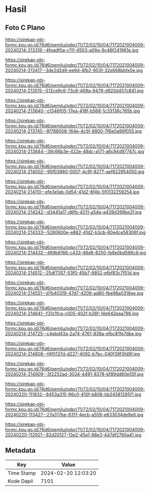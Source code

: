 # Hasil

## Foto C Plano

https://sirekap-obj-formc.kpu.go.id/76d6/pemilu/pdpr/71/72/02/10/04/7172021004009-20240214-213318--4feadf0a-c111-4503-a06e-9c46f241961e.jpg

https://sirekap-obj-formc.kpu.go.id/76d6/pemilu/pdpr/71/72/02/10/04/7172021004009-20240214-213417--3de2d2d9-ee9d-4fb2-853f-32e668bbfe0e.jpg

https://sirekap-obj-formc.kpu.go.id/76d6/pemilu/pdpr/71/72/02/10/04/7172021004009-20240214-213515--512ce9c6-73c6-469a-9479-d920d457c841.jpg

https://sirekap-obj-formc.kpu.go.id/76d6/pemilu/pdpr/71/72/02/10/04/7172021004009-20240214-213640--c1346f05-17ea-418f-b568-1c33136c765b.jpg

https://sirekap-obj-formc.kpu.go.id/76d6/pemilu/pdpr/71/72/02/10/04/7172021004009-20240214-213745--8f788008-164e-4c5f-8800-7f6e0a99f055.jpg

https://sirekap-obj-formc.kpu.go.id/76d6/pemilu/pdpr/71/72/02/10/04/7172021004009-20240214-213844--39c66b3e-422e-48dc-a171-a6c84d97747c.jpg

https://sirekap-obj-formc.kpu.go.id/76d6/pemilu/pdpr/71/72/02/10/04/7172021004009-20240214-214002--95f03980-0007-4c9f-8277-aef622954050.jpg

https://sirekap-obj-formc.kpu.go.id/76d6/pemilu/pdpr/71/72/02/10/04/7172021004009-20240214-214110--efe3e1ab-0d54-41d2-8f4b-5f0132259254.jpg

https://sirekap-obj-formc.kpu.go.id/76d6/pemilu/pdpr/71/72/02/10/04/7172021004009-20240214-214242--d3441a17-d6fb-4211-a54e-e439d399be2f.jpg

https://sirekap-obj-formc.kpu.go.id/76d6/pemilu/pdpr/71/72/02/10/04/7172021004009-20240214-214333--5280600e-e882-41d2-b3cb-80e4ce58306f.jpg

https://sirekap-obj-formc.kpu.go.id/76d6/pemilu/pdpr/71/72/02/10/04/7172021004009-20240214-214432--469b6166-c433-48d6-8250-fe8e0bd586c6.jpg

https://sirekap-obj-formc.kpu.go.id/76d6/pemilu/pdpr/71/72/02/10/04/7172021004009-20240214-214512--25df7357-53f0-45b7-8852-efbf83c7f51d.jpg

https://sirekap-obj-formc.kpu.go.id/76d6/pemilu/pdpr/71/72/02/10/04/7172021004009-20240214-214551--d7b40319-47d7-4209-ad80-fbe98a0316ee.jpg

https://sirekap-obj-formc.kpu.go.id/76d6/pemilu/pdpr/71/72/02/10/04/7172021004009-20240214-214641--f31c1fca-c005-402f-b26f-14e642eaa796.jpg

https://sirekap-obj-formc.kpu.go.id/76d6/pemilu/pdpr/71/72/02/10/04/7172021004009-20240214-214725--c4ebd43a-2a74-4761-839a-efbc81fe7dbe.jpg

https://sirekap-obj-formc.kpu.go.id/76d6/pemilu/pdpr/71/72/02/10/04/7172021004009-20240214-214808--f4f0137d-d227-4092-b7bc-040f39f3fd9f.jpg

https://sirekap-obj-formc.kpu.go.id/76d6/pemilu/pdpr/71/72/02/10/04/7172021004009-20240214-214909--3f2252ad-3024-4491-8378-bf89dd60e55f.jpg

https://sirekap-obj-formc.kpu.go.id/76d6/pemilu/pdpr/71/72/02/10/04/7172021004009-20240220-111832--8453a315-96c0-410f-b808-bb24581285f1.jpg

https://sirekap-obj-formc.kpu.go.id/76d6/pemilu/pdpr/71/72/02/10/04/7172021004009-20240220-113427--27a317be-8311-4ecb-a559-e833034de9e6.jpg

https://sirekap-obj-formc.kpu.go.id/76d6/pemilu/pdpr/71/72/02/10/04/7172021004009-20240220-112921--82d20127-13e2-45e1-88e3-447df2760a41.jpg


## Metadata

| Key        | Value               |
| ---------- | ------------------- |
| Time Stamp | 2024-02-20 12:03:20 |
| Kode Dapil | 7101                |



